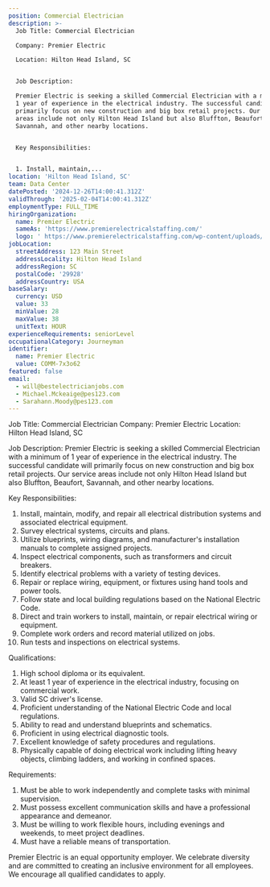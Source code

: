 ```yaml
---
position: Commercial Electrician
description: >-
  Job Title: Commercial Electrician

  Company: Premier Electric

  Location: Hilton Head Island, SC


  Job Description:

  Premier Electric is seeking a skilled Commercial Electrician with a minimum of
  1 year of experience in the electrical industry. The successful candidate will
  primarily focus on new construction and big box retail projects. Our service
  areas include not only Hilton Head Island but also Bluffton, Beaufort,
  Savannah, and other nearby locations.


  Key Responsibilities:


  1. Install, maintain,...
location: 'Hilton Head Island, SC'
team: Data Center
datePosted: '2024-12-26T14:00:41.312Z'
validThrough: '2025-02-04T14:00:41.312Z'
employmentType: FULL_TIME
hiringOrganization:
  name: Premier Electric
  sameAs: 'https://www.premierelectricalstaffing.com/'
  logo: ' https://www.premierelectricalstaffing.com/wp-content/uploads/2020/05/Premier-Electrical-Staffing-logo.png'
jobLocation:
  streetAddress: 123 Main Street
  addressLocality: Hilton Head Island
  addressRegion: SC
  postalCode: '29928'
  addressCountry: USA
baseSalary:
  currency: USD
  value: 33
  minValue: 28
  maxValue: 38
  unitText: HOUR
experienceRequirements: seniorLevel
occupationalCategory: Journeyman
identifier:
  name: Premier Electric
  value: COMM-7x3o62
featured: false
email:
  - will@bestelectricianjobs.com
  - Michael.Mckeaige@pes123.com
  - Sarahann.Moody@pes123.com
---
```




Job Title: Commercial Electrician
Company: Premier Electric
Location: Hilton Head Island, SC

Job Description:
Premier Electric is seeking a skilled Commercial Electrician with a minimum of 1 year of experience in the electrical industry. The successful candidate will primarily focus on new construction and big box retail projects. Our service areas include not only Hilton Head Island but also Bluffton, Beaufort, Savannah, and other nearby locations.

Key Responsibilities:

1. Install, maintain, modify, and repair all electrical distribution systems and associated electrical equipment.
2. Survey electrical systems, circuits and plans.
3. Utilize blueprints, wiring diagrams, and manufacturer's installation manuals to complete assigned projects.
4. Inspect electrical components, such as transformers and circuit breakers.
5. Identify electrical problems with a variety of testing devices.
6. Repair or replace wiring, equipment, or fixtures using hand tools and power tools.
7. Follow state and local building regulations based on the National Electric Code.
8. Direct and train workers to install, maintain, or repair electrical wiring or equipment.
9. Complete work orders and record material utilized on jobs.
10. Run tests and inspections on electrical systems.

Qualifications:

1. High school diploma or its equivalent.
2. At least 1 year of experience in the electrical industry, focusing on commercial work.
3. Valid SC driver's license.
4. Proficient understanding of the National Electric Code and local regulations.
5. Ability to read and understand blueprints and schematics.
6. Proficient in using electrical diagnostic tools.
7. Excellent knowledge of safety procedures and regulations.
8. Physically capable of doing electrical work including lifting heavy objects, climbing ladders, and working in confined spaces.

Requirements:

1. Must be able to work independently and complete tasks with minimal supervision.
2. Must possess excellent communication skills and have a professional appearance and demeanor.
3. Must be willing to work flexible hours, including evenings and weekends, to meet project deadlines.
4. Must have a reliable means of transportation.

Premier Electric is an equal opportunity employer. We celebrate diversity and are committed to creating an inclusive environment for all employees. We encourage all qualified candidates to apply.
